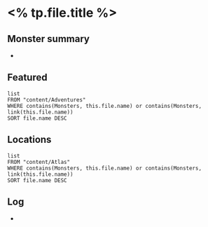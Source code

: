 # <% tp.file.title %>

## Monster summary
* 

## Featured
```dataview
list
FROM "content/Adventures"
WHERE contains(Monsters, this.file.name) or contains(Monsters, link(this.file.name))
SORT file.name DESC
```

## Locations
```dataview
list
FROM "content/Atlas"
WHERE contains(Monsters, this.file.name) or contains(Monsters, link(this.file.name))
SORT file.name DESC
```

## Log
* 